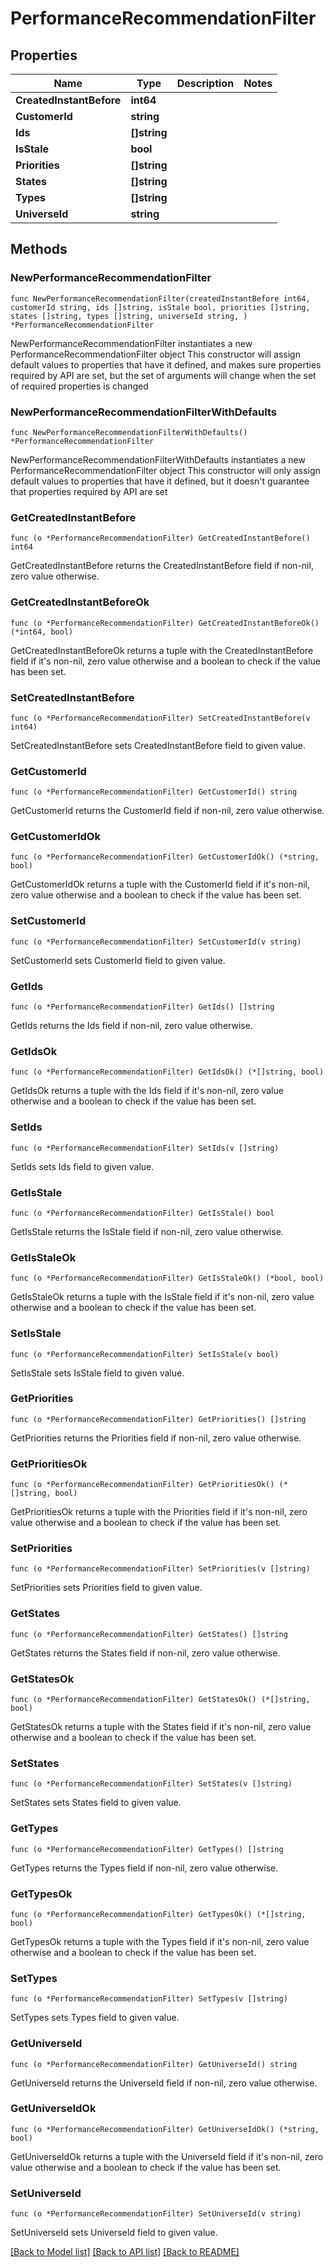 # PerformanceRecommendationFilter

## Properties

Name | Type | Description | Notes
------------ | ------------- | ------------- | -------------
**CreatedInstantBefore** | **int64** |  | 
**CustomerId** | **string** |  | 
**Ids** | **[]string** |  | 
**IsStale** | **bool** |  | 
**Priorities** | **[]string** |  | 
**States** | **[]string** |  | 
**Types** | **[]string** |  | 
**UniverseId** | **string** |  | 

## Methods

### NewPerformanceRecommendationFilter

`func NewPerformanceRecommendationFilter(createdInstantBefore int64, customerId string, ids []string, isStale bool, priorities []string, states []string, types []string, universeId string, ) *PerformanceRecommendationFilter`

NewPerformanceRecommendationFilter instantiates a new PerformanceRecommendationFilter object
This constructor will assign default values to properties that have it defined,
and makes sure properties required by API are set, but the set of arguments
will change when the set of required properties is changed

### NewPerformanceRecommendationFilterWithDefaults

`func NewPerformanceRecommendationFilterWithDefaults() *PerformanceRecommendationFilter`

NewPerformanceRecommendationFilterWithDefaults instantiates a new PerformanceRecommendationFilter object
This constructor will only assign default values to properties that have it defined,
but it doesn't guarantee that properties required by API are set

### GetCreatedInstantBefore

`func (o *PerformanceRecommendationFilter) GetCreatedInstantBefore() int64`

GetCreatedInstantBefore returns the CreatedInstantBefore field if non-nil, zero value otherwise.

### GetCreatedInstantBeforeOk

`func (o *PerformanceRecommendationFilter) GetCreatedInstantBeforeOk() (*int64, bool)`

GetCreatedInstantBeforeOk returns a tuple with the CreatedInstantBefore field if it's non-nil, zero value otherwise
and a boolean to check if the value has been set.

### SetCreatedInstantBefore

`func (o *PerformanceRecommendationFilter) SetCreatedInstantBefore(v int64)`

SetCreatedInstantBefore sets CreatedInstantBefore field to given value.


### GetCustomerId

`func (o *PerformanceRecommendationFilter) GetCustomerId() string`

GetCustomerId returns the CustomerId field if non-nil, zero value otherwise.

### GetCustomerIdOk

`func (o *PerformanceRecommendationFilter) GetCustomerIdOk() (*string, bool)`

GetCustomerIdOk returns a tuple with the CustomerId field if it's non-nil, zero value otherwise
and a boolean to check if the value has been set.

### SetCustomerId

`func (o *PerformanceRecommendationFilter) SetCustomerId(v string)`

SetCustomerId sets CustomerId field to given value.


### GetIds

`func (o *PerformanceRecommendationFilter) GetIds() []string`

GetIds returns the Ids field if non-nil, zero value otherwise.

### GetIdsOk

`func (o *PerformanceRecommendationFilter) GetIdsOk() (*[]string, bool)`

GetIdsOk returns a tuple with the Ids field if it's non-nil, zero value otherwise
and a boolean to check if the value has been set.

### SetIds

`func (o *PerformanceRecommendationFilter) SetIds(v []string)`

SetIds sets Ids field to given value.


### GetIsStale

`func (o *PerformanceRecommendationFilter) GetIsStale() bool`

GetIsStale returns the IsStale field if non-nil, zero value otherwise.

### GetIsStaleOk

`func (o *PerformanceRecommendationFilter) GetIsStaleOk() (*bool, bool)`

GetIsStaleOk returns a tuple with the IsStale field if it's non-nil, zero value otherwise
and a boolean to check if the value has been set.

### SetIsStale

`func (o *PerformanceRecommendationFilter) SetIsStale(v bool)`

SetIsStale sets IsStale field to given value.


### GetPriorities

`func (o *PerformanceRecommendationFilter) GetPriorities() []string`

GetPriorities returns the Priorities field if non-nil, zero value otherwise.

### GetPrioritiesOk

`func (o *PerformanceRecommendationFilter) GetPrioritiesOk() (*[]string, bool)`

GetPrioritiesOk returns a tuple with the Priorities field if it's non-nil, zero value otherwise
and a boolean to check if the value has been set.

### SetPriorities

`func (o *PerformanceRecommendationFilter) SetPriorities(v []string)`

SetPriorities sets Priorities field to given value.


### GetStates

`func (o *PerformanceRecommendationFilter) GetStates() []string`

GetStates returns the States field if non-nil, zero value otherwise.

### GetStatesOk

`func (o *PerformanceRecommendationFilter) GetStatesOk() (*[]string, bool)`

GetStatesOk returns a tuple with the States field if it's non-nil, zero value otherwise
and a boolean to check if the value has been set.

### SetStates

`func (o *PerformanceRecommendationFilter) SetStates(v []string)`

SetStates sets States field to given value.


### GetTypes

`func (o *PerformanceRecommendationFilter) GetTypes() []string`

GetTypes returns the Types field if non-nil, zero value otherwise.

### GetTypesOk

`func (o *PerformanceRecommendationFilter) GetTypesOk() (*[]string, bool)`

GetTypesOk returns a tuple with the Types field if it's non-nil, zero value otherwise
and a boolean to check if the value has been set.

### SetTypes

`func (o *PerformanceRecommendationFilter) SetTypes(v []string)`

SetTypes sets Types field to given value.


### GetUniverseId

`func (o *PerformanceRecommendationFilter) GetUniverseId() string`

GetUniverseId returns the UniverseId field if non-nil, zero value otherwise.

### GetUniverseIdOk

`func (o *PerformanceRecommendationFilter) GetUniverseIdOk() (*string, bool)`

GetUniverseIdOk returns a tuple with the UniverseId field if it's non-nil, zero value otherwise
and a boolean to check if the value has been set.

### SetUniverseId

`func (o *PerformanceRecommendationFilter) SetUniverseId(v string)`

SetUniverseId sets UniverseId field to given value.



[[Back to Model list]](../README.md#documentation-for-models) [[Back to API list]](../README.md#documentation-for-api-endpoints) [[Back to README]](../README.md)


